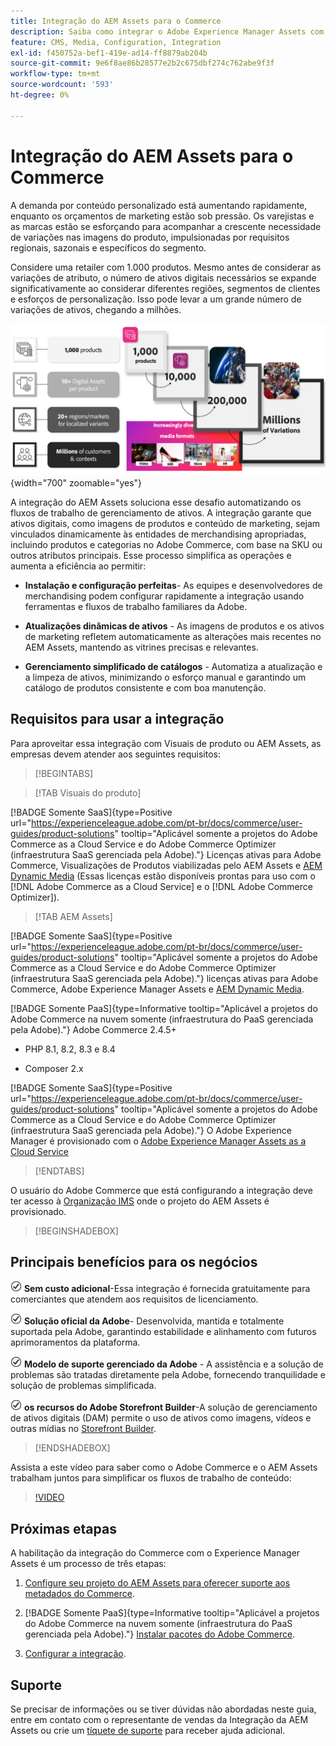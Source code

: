 ```yaml
---
title: Integração do AEM Assets para o Commerce
description: Saiba como integrar o Adobe Experience Manager Assets com sua instância  [!DNL Commerce]  para criar e gerenciar os arquivos de mídia para sua loja da Commerce.
feature: CMS, Media, Configuration, Integration
exl-id: f450752a-bef1-419e-ad14-ff8879ab204b
source-git-commit: 9e6f8ae86b28577e2b2c675dbf274c762abe9f3f
workflow-type: tm+mt
source-wordcount: '593'
ht-degree: 0%

---
```


# Integração do AEM Assets para o Commerce

A demanda por conteúdo personalizado está aumentando rapidamente, enquanto os orçamentos de marketing estão sob pressão. Os varejistas e as marcas estão se esforçando para acompanhar a crescente necessidade de variações nas imagens do produto, impulsionadas por requisitos regionais, sazonais e específicos do segmento.

Considere uma retailer com 1.000 produtos. Mesmo antes de considerar as variações de atributo, o número de ativos digitais necessários se expande significativamente ao considerar diferentes regiões, segmentos de clientes e esforços de personalização. Isso pode levar a um grande número de variações de ativos, chegando a milhões.

![visão geral](assets/product-visuals-example.png){width="700" zoomable="yes"}

A integração do AEM Assets soluciona esse desafio automatizando os fluxos de trabalho de gerenciamento de ativos. A integração garante que ativos digitais, como imagens de produtos e conteúdo de marketing, sejam vinculados dinamicamente às entidades de merchandising apropriadas, incluindo produtos e categorias no Adobe Commerce, com base na SKU ou outros atributos principais. Esse processo simplifica as operações e aumenta a eficiência ao permitir:

* **Instalação e configuração perfeitas**- As equipes e desenvolvedores de merchandising podem configurar rapidamente a integração usando ferramentas e fluxos de trabalho familiares da Adobe.

* **Atualizações dinâmicas de ativos** - As imagens de produtos e os ativos de marketing refletem automaticamente as alterações mais recentes no AEM Assets, mantendo as vitrines precisas e relevantes.

* **Gerenciamento simplificado de catálogos** - Automatiza a atualização e a limpeza de ativos, minimizando o esforço manual e garantindo um catálogo de produtos consistente e com boa manutenção.

## Requisitos para usar a integração

Para aproveitar essa integração com Visuais de produto ou AEM Assets, as empresas devem atender aos seguintes requisitos:

>[!BEGINTABS]

>[!TAB Visuais do produto]

[!BADGE Somente SaaS]{type=Positive url="https://experienceleague.adobe.com/pt-br/docs/commerce/user-guides/product-solutions" tooltip="Aplicável somente a projetos do Adobe Commerce as a Cloud Service e do Adobe Commerce Optimizer (infraestrutura SaaS gerenciada pela Adobe)."} Licenças ativas para Adobe Commerce, Visualizações de Produtos viabilizadas pelo AEM Assets e [AEM Dynamic Media](https://experienceleague.adobe.com/pt-br/docs/experience-manager-65/content/assets/dynamic/administering-dynamic-media) (Essas licenças estão disponíveis prontas para uso com o [!DNL Adobe Commerce as a Cloud Service] e o [!DNL Adobe Commerce Optimizer]).

>[!TAB AEM Assets]

[!BADGE Somente SaaS]{type=Positive url="https://experienceleague.adobe.com/pt-br/docs/commerce/user-guides/product-solutions" tooltip="Aplicável somente a projetos do Adobe Commerce as a Cloud Service e do Adobe Commerce Optimizer (infraestrutura SaaS gerenciada pela Adobe)."} licenças ativas para Adobe Commerce, Adobe Experience Manager Assets e [AEM Dynamic Media](https://experienceleague.adobe.com/pt-br/docs/experience-manager-65/content/assets/dynamic/administering-dynamic-media).

[!BADGE Somente PaaS]{type=Informative tooltip="Aplicável a projetos do Adobe Commerce na nuvem somente (infraestrutura do PaaS gerenciada pela Adobe)."} Adobe Commerce 2.4.5+

* PHP 8.1, 8.2, 8.3 e 8.4

* Composer 2.x

[!BADGE Somente SaaS]{type=Positive url="https://experienceleague.adobe.com/pt-br/docs/commerce/user-guides/product-solutions" tooltip="Aplicável somente a projetos do Adobe Commerce as a Cloud Service e do Adobe Commerce Optimizer (infraestrutura SaaS gerenciada pela Adobe)."} O Adobe Experience Manager é provisionado com o [Adobe Experience Manager Assets as a Cloud Service](https://experienceleague.adobe.com/pt-br/docs/experience-manager-cloud-service/content/assets/overview)

>[!ENDTABS]

O usuário do Adobe Commerce que está configurando a integração deve ter acesso à [Organização IMS](https://experienceleague.adobe.com/pt-br/docs/core-services/interface/administration/organizations#concept_EA8AEE5B02CF46ACBDAD6A8508646255) onde o projeto do AEM Assets é provisionado.

>[!BEGINSHADEBOX]

## Principais benefícios para os negócios

![verificação](assets/icon-check.png) **Sem custo adicional**-Essa integração é fornecida gratuitamente para comerciantes que atendem aos requisitos de licenciamento.

![verificar](assets/icon-check.png) **Solução oficial da Adobe**- Desenvolvida, mantida e totalmente suportada pela Adobe, garantindo estabilidade e alinhamento com futuros aprimoramentos da plataforma.

![verificar](assets/icon-check.png) **Modelo de suporte gerenciado da Adobe** - A assistência e a solução de problemas são tratadas diretamente pela Adobe, fornecendo tranquilidade e solução de problemas simplificada.

![verifique](assets/icon-check.png) **os recursos do Adobe Storefront Builder**-A solução de gerenciamento de ativos digitais (DAM) permite o uso de ativos como imagens, vídeos e outras mídias no [Storefront Builder](https://experienceleague.adobe.com/developer/commerce/storefront/merchants/storefront-builder/?lang=pt-BR#userlabs-commerce-genai-product-visuals).

>[!ENDSHADEBOX]

Assista a este vídeo para saber como o Adobe Commerce e o AEM Assets trabalham juntos para simplificar os fluxos de trabalho de conteúdo:

>[!VIDEO](https://video.tv.adobe.com/v/3447888?captions=por_br)

## Próximas etapas

A habilitação da integração do Commerce com o Experience Manager Assets é um processo de três etapas:

1. [Configure seu projeto do AEM Assets para oferecer suporte aos metadados do Commerce](get-started/configure-aem.md).

1. [!BADGE Somente PaaS]{type=Informative tooltip="Aplicável a projetos do Adobe Commerce na nuvem somente (infraestrutura do PaaS gerenciada pela Adobe)."} [Instalar pacotes do Adobe Commerce](get-started/configure-commerce.md).

1. [Configurar a integração](get-started/setup-synchronization.md).

## Suporte

Se precisar de informações ou se tiver dúvidas não abordadas neste guia, entre em contato com o representante de vendas da Integração da AEM Assets ou crie um [tíquete de suporte](https://experienceleague.adobe.com/docs/commerce-knowledge-base/kb/help-center-guide/magento-help-center-user-guide.html?lang=pt-BR#submit-ticket) para receber ajuda adicional.
